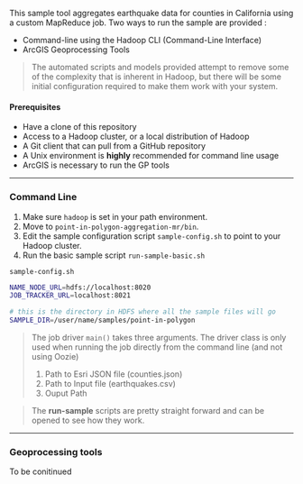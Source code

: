 This sample tool aggregates earthquake data for counties in California using a custom MapReduce job.  Two ways to run the sample are provided :

* Command-line using the Hadoop CLI (Command-Line Interface)
* ArcGIS Geoprocessing Tools

> The automated scripts and models provided attempt to remove some of the complexity that is inherent in Hadoop, but there will be some initial configuration required to make them work with your system.

#### Prerequisites

* Have a clone of this repository
* Access to a Hadoop cluster, or a local distribution of Hadoop
* A Git client that can pull from a GitHub repository
* A Unix environment is **highly** recommended for command line usage
* ArcGIS is necessary to run the GP tools

***

### Command Line ##

1. Make sure `hadoop` is set in your path environment.
2. Move to `point-in-polygon-aggregation-mr/bin`.
3. Edit the sample configuration script `sample-config.sh` to point to your Hadoop cluster.
4. Run the basic sample script `run-sample-basic.sh`

`sample-config.sh`
```bash
NAME_NODE_URL=hdfs://localhost:8020
JOB_TRACKER_URL=localhost:8021

# this is the directory in HDFS where all the sample files will go
SAMPLE_DIR=/user/name/samples/point-in-polygon
```

> The job driver `main()` takes three arguments.  The driver class is only used when running the job
> directly from the command line (and not using Oozie)
>  1. Path to Esri JSON file (counties.json)  
>  2. Path to Input file (earthquakes.csv)  
>  3. Ouput Path  

> The **run-sample** scripts are pretty straight forward and can be opened to see how they work.

***

### Geoprocessing tools ###

To be conitinued
